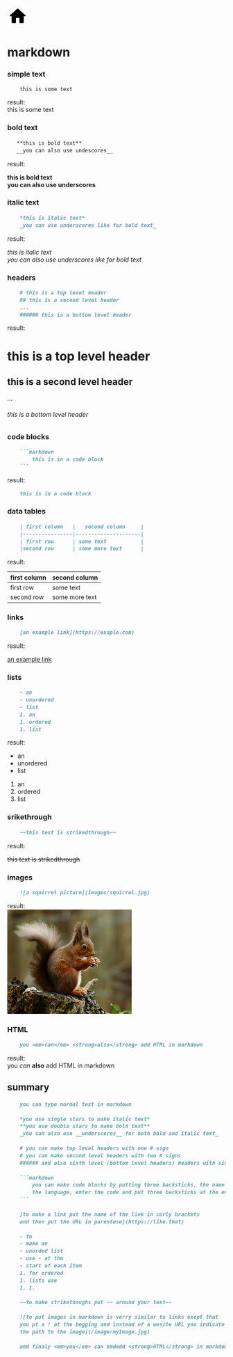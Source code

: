 <title>markdown guide</title>
<a href=".."><img src="images/home-img.svg"></a>

# markdown

### simple text
```
	this is some text
```

result:     
this is some text

### bold text

 ```markdown
	**this is bold text**
	__you can also use undescores__
 ```
result:

**this is bold text**     
__you can also use underscores__     

### italic text

```markdown
	*this is italic text*
	_you can use underscores like for bold text_
```

result:

*this is italic text*     
_you can also use underscores like for bold text_     

### headers

```markdown
	# this is a top level header
	## this is a second level header
	...
	###### this is a bottom level header
```

result:
# this is a top level header
## this is a second level header
...
###### this is a bottom level header

### code blocks

```markdown
	```markdown
		this is in a code block
	```
```

result:
```markdown
	this is in a code block
```

### data tables

```markdown
	| first column   |   second column     |
	|----------------|---------------------|
	| first row      | some text           |
	|second row      | some more text      |
```

result:

| first column   | second column 			 |
|----------------|---------------------|
| first row      | some text 					 |
|second row 		 | some more text 		 |

### links

```markdown
	[an example link](https://exaple.com)
```

result:

[an example link](https://example.com)

### lists

```markdown
	- an
	- unordered
	- list
	1. an
	1. ordered
	1. list
```

result:

- an
- unordered
- list
1. an
1. ordered
1. list

### srikethrough

```markdown
	~~this text is strikedthrough~~
```

result:

~~this text is strikedthrough~~

### images

```markdown
	![a squirrel picture](images/squirrel.jpg)
```

result:     
![a squirrel picture](images/squirrel.jpg)

### HTML

```markdown
	you <em>can</em> <strong>also</strong> add HTML in markdown
```

result:      
you <em>can</em> <strong>also</strong> add HTML in markdown

## summary

```markdown
	you can type normal text in markdown
	
	*you use single stars to make italic text*
	**you use double stars to make bold text**
	_you can also use __underscores__ for both bold and italic text_
	
	# you can make top level headers with one # sign
	# you can make second level headers with two # signs
	###### and also sixth level (bottom level headers) headers with six # signs
	
	```markdown
		you can make code blocks by putting three backsticks, the name of     
		the language, enter the code and put three backsticks at the end
	```
	
	[to make a link put the name of the link in curly brackets     
	and then put the URL in parentese](https://like.that)
	
	- to
	- make an
	- unorded list
	- use - at the
	- start of each item
	1. for ordered
	1. lists use
	1. 1.
	
	~~to make strikethoughs put ~~ around your text~~

	![to put images in markdown is verry similar to links exept that     
	you pt a ! at the begging and instead of a wesite URL you indicate    
	the path to the image](/image/myImage.jpg)

	and finaly <em>you</em> can emdedd <strong>HTML</strong> in markdown
```